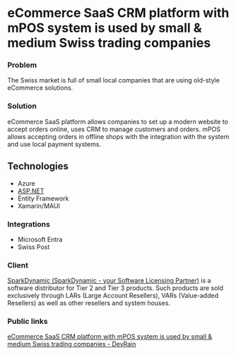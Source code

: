 # eCommerce SaaS CRM platform with mPOS system is used by small & medium Swiss trading companies

### Problem

The Swiss market is full of small local companies that are using old-style eCommerce solutions.

### Solution

eCommerce SaaS platform allows companies to set up a modern website to accept orders online, uses CRM to manage customers and orders. mPOS allows accepting orders in offline shops with the integration with the system and use local payment systems.

##   

## Technologies

*   Azure
*   [ASP.NET](http://asp.net/)
*   Entity Framework
*   Xamarin/MAUI

###   

### Integrations

*   Microsoft Entra
*   Swiss Post

  

### Client

[SparkDynamic (SparkDynamic - your Software Licensing Partner)](https://www.sparkdynamic.com/) is a software distributor for Tier 2 and Tier 3 products. Such products are sold exclusively through LARs (Large Account Resellers), VARs (Value-added Resellers) as well as other resellers and system houses.

  

### Public links

[eCommerce SaaS CRM platform with mPOS system is used by small & medium Swiss trading companies - DevRain](https://devrain.com/client-stories/ecommerce-saas-crm-platform-with-mpos-system)
